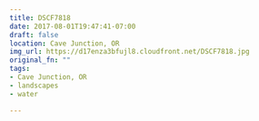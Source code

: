 ```yaml
---
title: DSCF7818
date: 2017-08-01T19:47:41-07:00
draft: false
location: Cave Junction, OR
img_url: https://d17enza3bfujl8.cloudfront.net/DSCF7818.jpg
original_fn: ""
tags:
- Cave Junction, OR
- landscapes
- water

---
```

